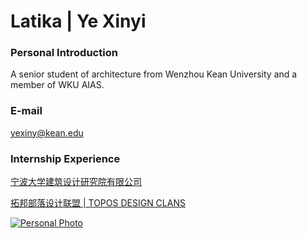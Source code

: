 # Latika | Ye Xinyi



### Personal Introduction
A senior student of architecture from Wenzhou Kean University and a member of WKU AIAS. 

### E-mail
yexiny@kean.edu

### Internship Experience

[宁波大学建筑设计研究院有限公司](http://www.nbuadi.com/index.php?lang=cn)

[拓邦部落设计联盟 | TOPOS DESIGN CLANS](https://www.architonic.com/en/project/topos-design-clans-shunfenglou-seafood-restaurant/20035279)


[![Personal Photo](https://github.com/steenblikrs/2021-Spring-Studio/blob/gh-pages/students/Latika/48e34d60c8eb0868a336c4c7f0ca358b.jpg?raw=true )]()


